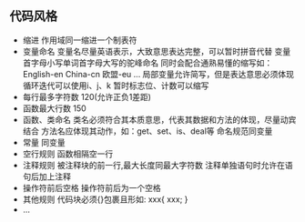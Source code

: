 ## 代码风格

- 缩进
    作用域同一缩进一个制表符
- 变量命名
    变量名尽量英语表示，大致意思表达完整，可以暂时拼音代替
    变量首字母小写单词首字母大写的驼峰命名
    同时会配合通熟易懂的缩写如：
        English-en
        China-cn
        欧盟-eu
        ...
    局部变量允许简写，但是表达意思必须体现
    循环迭代可以使用i、j、k
    暂时标志位、计数可以缩写
- 每行最多字符数
    120(允许正负1差距)
- 函数最大行数
    150
- 函数、类命名
    类名必须符合其本质意思，代表其数据和方法的体现，尽量动宾结合
    方法名应体现其动作，如：get、set、is、deal等
    命名规范同变量
- 常量
    同变量
- 空行规则
    函数相隔空一行
- 注释规则
    被注释块的前一行,最大长度同最大字符数
    注释单独语句时允许在语句后加上注释
- 操作符前后空格
    操作符前后为一个空格
- 其他规则
    代码块必须{}包裹且形如:
    xxx{
        xxx;
    }
- ...
